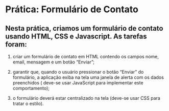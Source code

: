 # Prática: Formulário de Contato

## Nesta prática, criamos um formulário de contato usando HTML, CSS e Javascript. As tarefas foram:

1. criar um formulário de contato em HTML contendo os campos nome, email, mensagem e um botão “Enviar”;

2. garantir que, quando o usuário pressionar o botão “Enviar” do formulário, a aplicação exiba na tela uma janela de alerta com os dados preenchidos ( deve-se usar JavaScript para implementar este comportamento);

3. o formulário deverá estar centralizado na tela (deve-se usar CSS para tratar o estilo).

